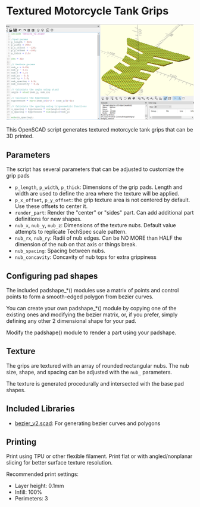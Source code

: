 # Textured Motorcycle Tank Grips

![Preview](preview-center.png)

This OpenSCAD script generates textured motorcycle tank grips that can be 3D printed.

## Parameters

The script has several parameters that can be adjusted to customize the grip pads

- `p_length`, `p_width`, `p_thick`: Dimensions of the grip pads. Length and width are used to define the area where the texture will be applied. 
- `p_x_offset`, `p_y_offset`: the grip texture area is not centered by default. Use these offsets to center it.
- `render_part`: Render the "center" or "sides" part. Can add additional part definitions for new shapes. 
- `nub_x`, `nub_y`, `nub_z`: Dimensions of the texture nubs. Default value attempts to replicate TechSpec scale pattern.
- `nub_rx`, `nub_ry`: Radii of nub edges. Can be NO MORE than HALF the dimension of the nub on that axis or things break.
- `nub_spacing`: Spacing between nubs. 
- `nub_concavity`: Concavity of nub tops for extra grippiness

## Configuring pad shapes 

The included padshape_*() modules use a matrix of points and control points to form a smooth-edged polygon from bezier curves. 

You can create your own padshape_*() module by copying one of the existing ones and modifying the bezier matrix, or, if you prefer, simply defining any other 2 dimensional shape for your pad.

Modify the padshape() module to render a part using your padshape.

## Texture

The grips are textured with an array of rounded rectangular nubs. The nub size, shape, and spacing can be adjusted with the `nub_` parameters.

The texture is generated procedurally and intersected with the base pad shapes.

## Included Libraries

- [bezier_v2.scad](https://www.printables.com/model/263728-bezier-library-for-openscad): For generating bezier curves and polygons

## Printing

Print using TPU or other flexible filament. Print flat or with angled/nonplanar slicing for better surface texture resolution. 

Recommended print settings:
- Layer height: 0.1mm
- Infill: 100%  
- Perimeters: 3

